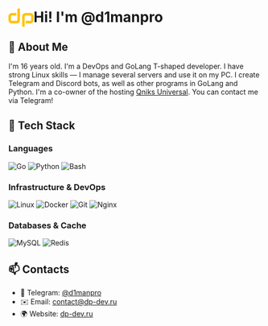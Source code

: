# Hi! I'm @d1manpro <img src="https://github.com/d1manpro/d1manpro/blob/a29517b0acfd147aadedf88c9176b92936a6802c/icon.svg" width="50" align="left" />

## 🚀 About Me

I'm 16 years old. I'm a DevOps and GoLang T-shaped developer. I have strong Linux skills — I manage several servers and use it on my PC. I create Telegram and Discord bots, as well as other programs in GoLang and Python. I'm a co-owner of the hosting [Qniks Universal](https://qniks.me). You can contact me via Telegram!

## 🔧 Tech Stack  

### Languages  
![Go](https://img.shields.io/badge/Go-00ADD8?style=for-the-badge&logo=go&logoColor=white) ![Python](https://img.shields.io/badge/Python-3776AB?style=for-the-badge&logo=python&logoColor=white) ![Bash](https://img.shields.io/badge/Bash-4EAA25?style=for-the-badge&logo=gnu-bash&logoColor=white)

### Infrastructure & DevOps  
![Linux](https://img.shields.io/badge/Linux-FCC624?style=for-the-badge&logo=linux&logoColor=black) ![Docker](https://img.shields.io/badge/Docker-2496ED?style=for-the-badge&logo=docker&logoColor=white) ![Git](https://img.shields.io/badge/Git-F05032?style=for-the-badge&logo=git&logoColor=white) ![Nginx](https://img.shields.io/badge/Nginx-009639?style=for-the-badge&logo=nginx&logoColor=white)

### Databases & Cache  
![MySQL](https://img.shields.io/badge/MySQL-4479A1?style=for-the-badge&logo=mysql&logoColor=white) ![Redis](https://img.shields.io/badge/Redis-DC382D?style=for-the-badge&logo=redis&logoColor=white)

## 📫 Contacts  
- 💬 Telegram: [@d1manpro](https://t.me/d1manpro)
- ✉️ Email: [contact@dp-dev.ru](mailto:contact@dp-dev.ru)
- 🌍 Website: [dp-dev.ru](https://dp-dev.ru)
